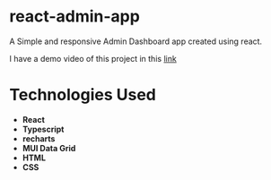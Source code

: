 # react-admin-app
A Simple and responsive Admin Dashboard app created using react.

I have a demo video of this project in this [link](https://youtu.be/5CCogRUEbNI)

# Technologies Used
* **React**
* **Typescript**
* **recharts**
* **MUI Data Grid**
* **HTML**
* **CSS**